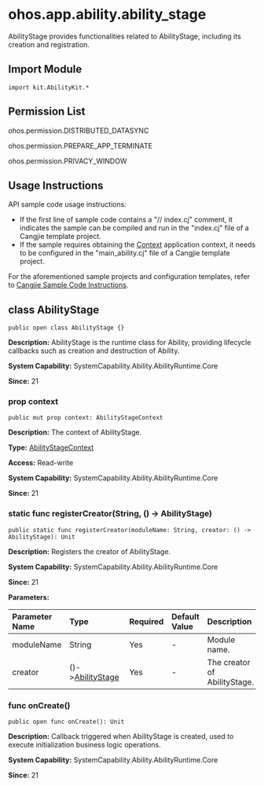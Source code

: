 # ohos.app.ability.ability_stage

AbilityStage provides functionalities related to AbilityStage, including its creation and registration.

## Import Module

```cangjie
import kit.AbilityKit.*
```

## Permission List

ohos.permission.DISTRIBUTED_DATASYNC

ohos.permission.PREPARE_APP_TERMINATE

ohos.permission.PRIVACY_WINDOW

## Usage Instructions

API sample code usage instructions:

- If the first line of sample code contains a "// index.cj" comment, it indicates the sample can be compiled and run in the "index.cj" file of a Cangjie template project.
- If the sample requires obtaining the [Context](./cj-apis-app-ability-ui_ability.md#class-context) application context, it needs to be configured in the "main_ability.cj" file of a Cangjie template project.

For the aforementioned sample projects and configuration templates, refer to [Cangjie Sample Code Instructions](../../cj-development-intro.md#仓颉示例代码说明).

## class AbilityStage

```cangjie
public open class AbilityStage {}
```

**Description:** AbilityStage is the runtime class for Ability, providing lifecycle callbacks such as creation and destruction of Ability.

**System Capability:** SystemCapability.Ability.AbilityRuntime.Core

**Since:** 21

### prop context

```cangjie
public mut prop context: AbilityStageContext
```

**Description:** The context of AbilityStage.

**Type:** [AbilityStageContext](cj-apis-app-ability-ui_ability.md#class-abilitystagecontext)

**Access:** Read-write

**System Capability:** SystemCapability.Ability.AbilityRuntime.Core

**Since:** 21

### static func registerCreator(String, () -> AbilityStage)

```cangjie
public static func registerCreator(moduleName: String, creator: () -> AbilityStage): Unit
```

**Description:** Registers the creator of AbilityStage.

**System Capability:** SystemCapability.Ability.AbilityRuntime.Core

**Since:** 21

**Parameters:**

| Parameter Name | Type | Required | Default Value | Description |
|:---|:---|:---|:---|:---|
| moduleName | String | Yes | - | Module name. |
| creator | ()->[AbilityStage](#class-abilitystage) | Yes | - | The creator of AbilityStage. |

### func onCreate()

```cangjie
public open func onCreate(): Unit
```

**Description:** Callback triggered when AbilityStage is created, used to execute initialization business logic operations.

**System Capability:** SystemCapability.Ability.AbilityRuntime.Core

**Since:** 21